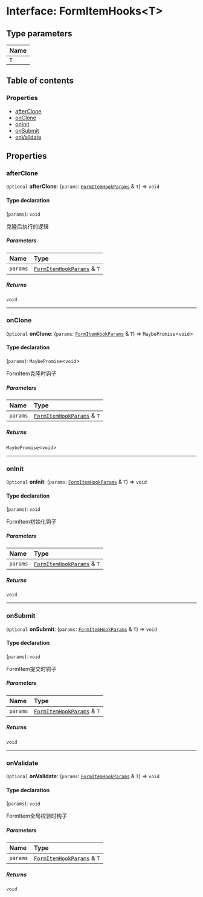 # Interface: FormItemHooks\<T>

## Type parameters

| Name |
| :------ |
| `T` |

## Table of contents

### Properties

* [afterClone](/en/auto-docs/form-core/interfaces/FormItemHooks.md#afterclone)
* [onClone](/en/auto-docs/form-core/interfaces/FormItemHooks.md#onclone)
* [onInit](/en/auto-docs/form-core/interfaces/FormItemHooks.md#oninit)
* [onSubmit](/en/auto-docs/form-core/interfaces/FormItemHooks.md#onsubmit)
* [onValidate](/en/auto-docs/form-core/interfaces/FormItemHooks.md#onvalidate)

## Properties

### afterClone

`Optional` **afterClone**: (`params`: [`FormItemHookParams`](/en/auto-docs/form-core/interfaces/FormItemHookParams.md) & `T`) => `void`

#### Type declaration

(`params`): `void`

克隆后执行的逻辑

##### Parameters

| Name | Type |
| :------ | :------ |
| `params` | [`FormItemHookParams`](/en/auto-docs/form-core/interfaces/FormItemHookParams.md) & `T` |

##### Returns

`void`

***

### onClone

`Optional` **onClone**: (`params`: [`FormItemHookParams`](/en/auto-docs/form-core/interfaces/FormItemHookParams.md) & `T`) => `MaybePromise`<`void`>

#### Type declaration

(`params`): `MaybePromise`<`void`>

FormItem克隆时钩子

##### Parameters

| Name | Type |
| :------ | :------ |
| `params` | [`FormItemHookParams`](/en/auto-docs/form-core/interfaces/FormItemHookParams.md) & `T` |

##### Returns

`MaybePromise`<`void`>

***

### onInit

`Optional` **onInit**: (`params`: [`FormItemHookParams`](/en/auto-docs/form-core/interfaces/FormItemHookParams.md) & `T`) => `void`

#### Type declaration

(`params`): `void`

FormItem初始化钩子

##### Parameters

| Name | Type |
| :------ | :------ |
| `params` | [`FormItemHookParams`](/en/auto-docs/form-core/interfaces/FormItemHookParams.md) & `T` |

##### Returns

`void`

***

### onSubmit

`Optional` **onSubmit**: (`params`: [`FormItemHookParams`](/en/auto-docs/form-core/interfaces/FormItemHookParams.md) & `T`) => `void`

#### Type declaration

(`params`): `void`

FormItem提交时钩子

##### Parameters

| Name | Type |
| :------ | :------ |
| `params` | [`FormItemHookParams`](/en/auto-docs/form-core/interfaces/FormItemHookParams.md) & `T` |

##### Returns

`void`

***

### onValidate

`Optional` **onValidate**: (`params`: [`FormItemHookParams`](/en/auto-docs/form-core/interfaces/FormItemHookParams.md) & `T`) => `void`

#### Type declaration

(`params`): `void`

FormItem全局校验时钩子

##### Parameters

| Name | Type |
| :------ | :------ |
| `params` | [`FormItemHookParams`](/en/auto-docs/form-core/interfaces/FormItemHookParams.md) & `T` |

##### Returns

`void`

